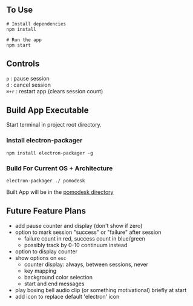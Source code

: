 ## To Use
```
# Install dependencies
npm install

# Run the app
npm start
```
## Controls
`p` : pause session  
`d` : cancel session  
`⌘+r` : restart app (clears session count)

## Build App Executable
Start terminal in project root directory.
### Install electron-packager
`npm install electron-packager -g`
### Build For Current OS + Architecture
`electron-packager ./ pomodesk`

Built App will be in the [pomodesk directory](./pomodesk-darwin-x64)

## Future Feature Plans
- add pause counter and display (don't show if zero)
- option to mark session "success" or "failure" after session
    - failure count in red, success count in blue/green
    - possibly track by 0-10 continuum instead
- option to display counter
- show options on `esc`
    - counter display: always, between sessions, never
    - key mapping
    - background color selection
    - start and end messages
- play boxing bell audio clip (or something motivational) briefly at start
- add icon to replace default 'electron' icon